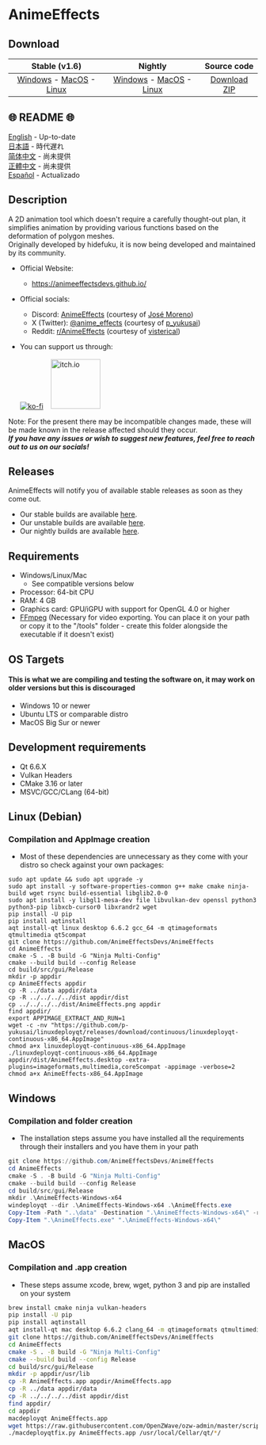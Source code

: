 # AnimeEffects

## Download

|                                                                                                                                                               Stable (v1.6)                                                                                                                                                               |                                                                                                                                                                                     Nightly                                                                                                                                                                                      |                                          Source code                                           |
| :---------------------------------------------------------------------------------------------------------------------------------------------------------------------------------------------------------------------------------------------------------------------------------------------------------------------------------------: | :------------------------------------------------------------------------------------------------------------------------------------------------------------------------------------------------------------------------------------------------------------------------------------------------------------------------------------------------------------------------------: | :--------------------------------------------------------------------------------------------: |
| [Windows](https://github.com/AnimeEffectsDevs/AnimeEffects/releases/download/v1.6/AnimeEffects-Installer-Windows.exe) - [MacOS](https://github.com/AnimeEffectsDevs/AnimeEffects/releases/download/v1.6/AnimeEffects-MacOS.zip) - [Linux](https://github.com/AnimeEffectsDevs/AnimeEffects/releases/download/v1.6/AnimeEffects-Linux.zip) | [Windows](https://nightly.link/AnimeEffectsDevs/AnimeEffects/workflows/build-windows.yaml/master/AnimeEffects-Windows-x64.zip) - [MacOS](https://nightly.link/AnimeEffectsDevs/AnimeEffects/workflows/build_mac_intel.yaml/master/AnimeEffects-MacOS.zip) - [Linux](https://nightly.link/AnimeEffectsDevs/AnimeEffects/workflows/build_linux.yaml/master/AnimeEffects-Linux.zip) | [Download ZIP](https://github.com/AnimeEffectsDevs/AnimeEffects/archive/refs/heads/master.zip) |

## 🌐 README 🌐

[English](https://github.com/AnimeEffectsDevs/AnimeEffects/blob/master/README.md) - Up-to-date <br>
[日本語](https://github.com/AnimeEffectsDevs/AnimeEffects/blob/master/README-jp.md) - 時代遅れ <br>
[简体中文](https://github.com/AnimeEffectsDevs/AnimeEffects/blob/master/README-zh.md) - 尚未提供 <br>
[正體中文](https://github.com/AnimeEffectsDevs/AnimeEffects/blob/master/README-zh-t.md) - 尚未提供 <br>
[Español](https://github.com/AnimeEffectsDevs/AnimeEffects/blob/master/README-es.md) - Actualizado <br>

## Description

A 2D animation tool which doesn't require a carefully thought-out plan, it simplifies animation by providing various functions based on the deformation of polygon meshes.<br>
Originally developed by hidefuku, it is now being developed and maintained by its community.

- Official Website:<br>
  - <https://animeeffectsdevs.github.io/>
- Official socials:<br>

  - Discord: <a href='https://discord.gg/sKp8Srm'>AnimeEffects</a> (courtesy of [José Moreno](https://github.com/Jose-Moreno))<br>
  - X (Twitter): <a href='https://x.com/anime_effects'>@anime_effects</a> (courtesy of [p_yukusai](https://github.com/p-yukusai))<br>
  - Reddit: <a href='https://www.reddit.com/r/AnimeEffects/'>r/AnimeEffects</a> (courtesy of [visterical](https://www.tumblr.com/visterical))<br>

- You can support us through:<br><br>
  [![ko-fi](https://ko-fi.com/img/githubbutton_sm.svg)](https://ko-fi.com/V7V04YLC3) &nbsp;&nbsp;
  <a href="https://yukusai.itch.io/animeeffects" target="_blank"> <img src="https://static.itch.io/images/badge-color.svg" alt="itch.io" style="width:100px" /> </a>

Note: For the present there may be incompatible changes made, these will be made known in the release affected should they occur.<br>
**_If you have any issues or wish to suggest new features, feel free to reach out to us on our socials!_**

## Releases

AnimeEffects will notify you of available stable releases as soon as they come out.

- Our stable builds are available [here](https://github.com/AnimeEffectsDevs/AnimeEffects/releases).<br>
- Our unstable builds are available [here](https://github.com/p-yukusai/AnimeEffects/releases).<br>
- Our nightly builds are available [here](https://github.com/AnimeEffectsDevs/AnimeEffects/actions).

## Requirements

- Windows/Linux/Mac
  - See compatible versions below
- Processor: 64-bit CPU
- RAM: 4 GB
- Graphics card: GPU/iGPU with support for OpenGL 4.0 or higher
- [FFmpeg](https://ffmpeg.org/download.html) (Necessary for video exporting. You can place it on your path or copy it to the "/tools" folder - create this folder alongside the executable if it doesn't exist)

## OS Targets

#### This is what we are compiling and testing the software on, it may work on older versions but this is discouraged

- Windows 10 or newer
- Ubuntu LTS or comparable distro
- MacOS Big Sur or newer

## Development requirements

- Qt 6.6.X
- Vulkan Headers
- CMake 3.16 or later
- MSVC/GCC/CLang (64-bit)

## Linux (Debian)

### Compilation and AppImage creation

- Most of these dependencies are unnecessary as they come with your distro so check against your own packages:

```
sudo apt update && sudo apt upgrade -y
sudo apt install -y software-properties-common g++ make cmake ninja-build wget rsync build-essential libglib2.0-0
sudo apt install -y libgl1-mesa-dev file libvulkan-dev openssl python3 python3-pip libxcb-cursor0 libxrandr2 wget
pip install -U pip
pip install aqtinstall
aqt install-qt linux desktop 6.6.2 gcc_64 -m qtimageformats qtmultimedia qt5compat
git clone https://github.com/AnimeEffectsDevs/AnimeEffects
cd AnimeEffects
cmake -S . -B build -G "Ninja Multi-Config"
cmake --build build --config Release
cd build/src/gui/Release
mkdir -p appdir
cp AnimeEffects appdir
cp -R ../data appdir/data
cp -R ../../../../dist appdir/dist
cp ../../../../dist/AnimeEffects.png appdir
find appdir/
export APPIMAGE_EXTRACT_AND_RUN=1
wget -c -nv "https://github.com/p-yukusai/linuxdeployqt/releases/download/continuous/linuxdeployqt-continuous-x86_64.AppImage"
chmod a+x linuxdeployqt-continuous-x86_64.AppImage
./linuxdeployqt-continuous-x86_64.AppImage appdir/dist/AnimeEffects.desktop -extra-plugins=imageformats,multimedia,core5compat -appimage -verbose=2
chmod a+x AnimeEffects-x86_64.AppImage
```

## Windows

### Compilation and folder creation

- The installation steps assume you have installed all the requirements through their installers and you have them in your path

```powershell
git clone https://github.com/AnimeEffectsDevs/AnimeEffects
cd AnimeEffects
cmake -S . -B build -G "Ninja Multi-Config"
cmake --build build --config Release
cd build/src/gui/Release
mkdir .\AnimeEffects-Windows-x64
windeployqt --dir .\AnimeEffects-Windows-x64 .\AnimeEffects.exe
Copy-Item -Path "..\data" -Destination ".\AnimeEffects-Windows-x64\" -recurse -Force
Copy-Item ".\AnimeEffects.exe" ".\AnimeEffects-Windows-x64\"
```

## MacOS

### Compilation and .app creation

- These steps assume xcode, brew, wget, python 3 and pip are installed on your system

```bash
brew install cmake ninja vulkan-headers
pip install -U pip
pip install aqtinstall
aqt install-qt mac desktop 6.6.2 clang_64 -m qtimageformats qtmultimedia qt5compat
git clone https://github.com/AnimeEffectsDevs/AnimeEffects
cd AnimeEffects
cmake -S . -B build -G "Ninja Multi-Config"
cmake --build build --config Release
cd build/src/gui/Release
mkdir -p appdir/usr/lib
cp -R AnimeEffects.app appdir/AnimeEffects.app
cp -R ../data appdir/data
cp -R ../../../../dist appdir/dist
find appdir/
cd appdir
macdeployqt AnimeEffects.app
wget https://raw.githubusercontent.com/OpenZWave/ozw-admin/master/scripts/macdeployqtfix.py && chmod a+x macdeployqtfix.py
./macdeployqtfix.py AnimeEffects.app /usr/local/Cellar/qt/*/
```

